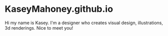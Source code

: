 ﻿# KaseyMahoney.github.io
Hi my name is Kasey. I'm a designer who creates visual design, illustrations, 3d renderings. Nice to meet you!